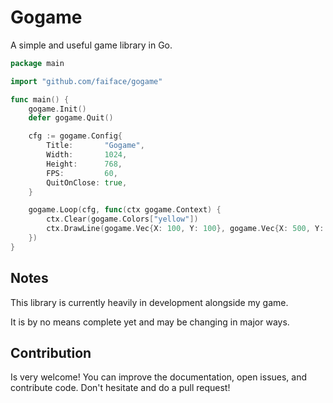 # Gogame

A simple and useful game library in Go.

```go
package main

import "github.com/faiface/gogame"

func main() {
	gogame.Init()
	defer gogame.Quit()

	cfg := gogame.Config{
		Title:       "Gogame",
		Width:       1024,
		Height:      768,
		FPS:         60,
		QuitOnClose: true,
	}

	gogame.Loop(cfg, func(ctx gogame.Context) {
		ctx.Clear(gogame.Colors["yellow"])
		ctx.DrawLine(gogame.Vec{X: 100, Y: 100}, gogame.Vec{X: 500, Y: 400}, 10, gogame.Colors["red"])
	})
}

```

## Notes

This library is currently heavily in development alongside my game.

It is by no means complete yet and may be changing in major ways.

## Contribution

Is very welcome! You can improve the documentation, open issues, and contribute code.
Don't hesitate and do a pull request!

